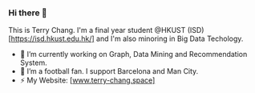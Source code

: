 ### Hi there 👋

This is Terry Chang. I'm a final year student @HKUST (ISD)[https://isd.hkust.edu.hk/] and I'm also minoring in Big Data Techology.

- 🔭 I’m currently working on Graph, Data Mining and Recommendation System.
- 🌱 I’m a football fan. I support Barcelona and Man City.
- ⚡ My Website: [www.terry-chang.space]

